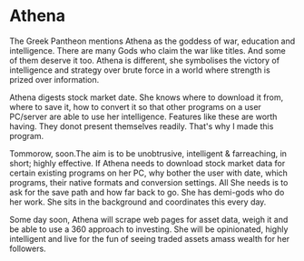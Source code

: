 # Athena
The Greek Pantheon mentions Athena as the goddess of war, education and intelligence. There are many Gods who claim the war like titles. And some of them deserve it too. Athena is different, she symbolises the victory of intelligence and strategy over brute force in a world where strength is prized over information.

Athena digests stock market date. She knows where to download it from, where to save it, how to convert it so that other programs on a user PC/server are able to use her intelligence. 
Features like these are worth having. They donot present themselves readily. That's why I made this program.


Tommorow, soon.The aim is to be unobtrusive, intelligent & farreaching,  in short; highly effective.
If Athena needs to download stock market data for certain existing programs on her PC, why bother the user with date, which programs, their native formats and conversion settings. All She needs is to ask for the save path and how far back to go. She has demi-gods who do her work. She sits in the background and coordinates this every day. 

Some day soon, Athena will scrape web pages for asset data, weigh it and be able to use a 360 approach to investing. She will be opinionated, highly intelligent and live for the fun of seeing traded assets amass wealth for her followers.



  
